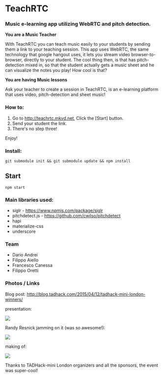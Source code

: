 # TeachRTC

### Music e-learning app utilizing WebRTC and pitch detection.

**You are a Music Teacher**

With TeachRTC you can teach music easily to your students by sending them a link to your teaching session.
This app uses WebRTC, the same technology that google hangout uses, it lets you stream video browser-to-browser, directly to your student.
The cool thing then, is that has pitch-detection mixed in, so that the student actually gets a music sheet and he can visualize the notes you play! How cool is that?

**You are having Music lessons**

Ask your teacher to create a session in TeachRTC, is an e-learning platform that uses video, pitch-detection and sheet music!



### How to:

1. Go to <http://teachrtc.mkvd.net>, Click the [Start] button.
2. Send your student the link.
3. There's no step three!


Enjoy!


### Install:
`git submodule init && git submodule update && npm install`

Start
---
`npm start`

### Main libraries used:

- siglr - https://www.npmjs.com/package/siglr
- pitchdetect.js - https://github.com/cwilso/pitchdetect
- hapi
- materialize-css
- underscore

### Team

- Dario Andrei
- Filippo Aiello
- Francesco Canessa
- Filippo Oretti


### Photos / Links

Blog post: http://blog.tadhack.com/2015/04/12/tadhack-mini-london-winners/


presentation:

![](http://mkvphoto.s3.amazonaws.com/open_source/presentation_tadhack.jpg)

Randy Resnick jamming on it (was so awesome!):

![](http://mkvphoto.s3.amazonaws.com/open_source/presentation_tadhack2.jpg)

making of:

![](http://mkvphoto.s3.amazonaws.com/open_source/presentation_tadhack3.jpg)

Thanks to TADHack-mini London organizers and all the sponsors, the event was super-cool!
